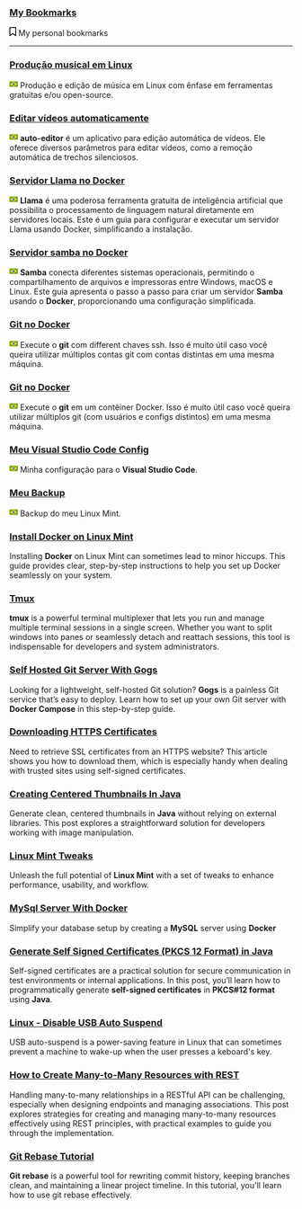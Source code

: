 ### [My Bookmarks](pages/bookmarks/README.md)
<img src="./assets/bookmark-regular.svg" width="12"> My personal bookmarks

---

### [Produção musical em Linux](pages/linux-music/README.md)
<img src="./assets/brazil.png" width="15"> Produção e edição de música em Linux com ênfase em ferramentas gratuitas e/ou open-source.

### [Editar vídeos automaticamente](pages/auto-editor/README.md)
<img src="./assets/brazil.png" width="15"> **auto-editor** é um aplicativo para edição automática de vídeos. Ele oferece diversos parâmetros para editar vídeos, como a remoção automática de trechos silenciosos.

### [Servidor Llama no Docker](pages/llama-no-docker/README.md)
<img src="./assets/brazil.png" width="15"> **Llama** é uma poderosa ferramenta gratuita de inteligência artificial que possibilita o processamento de linguagem natural diretamente em servidores locais. Este é um guia para configurar e executar um servidor Llama usando Docker, simplificando a instalação.

### [Servidor samba no Docker](pages/samba-from-docker/README.md)
<img src="./assets/brazil.png" width="15"> **Samba** conecta diferentes sistemas operacionais, permitindo o compartilhamento de arquivos e impressoras entre Windows, macOS e Linux. Este guia apresenta o passo a passo para criar um servidor **Samba** usando o **Docker**, proporcionando uma configuração simplificada.

### [Git no Docker](pages/git-multiple-ssh/README.md)
<img src="./assets/brazil.png" width="15"> Execute o **git** com different chaves ssh. Isso é muito útil caso você queira utilizar múltiplos contas git com contas distintas  em uma mesma máquina.

### [Git no Docker](pages/git-from-docker/README.md)
<img src="./assets/brazil.png" width="15"> Execute o **git** em um contêiner Docker. Isso é muito útil caso você queira utilizar múltiplos git (com usuários e configs distintos) em uma mesma máquina.

### [Meu Visual Studio Code Config](pages/vs-code-config/README.md)
<img src="./assets/brazil.png" width="15"> Minha configuração para o **Visual Studio Code**.

### [Meu Backup](pages/meu-backup/README.md)
<img src="./assets/brazil.png" width="15"> Backup do meu Linux Mint.

### [Install Docker on Linux Mint](pages/intall-docker-on-linux-mint/README.md)
Installing **Docker** on Linux Mint can sometimes lead to minor hiccups. This guide provides clear, step-by-step instructions to help you set up Docker seamlessly on your system.

### [Tmux](pages/tmux.md)
**tmux** is a powerful terminal multiplexer that lets you run and manage multiple terminal sessions in a single screen. Whether you want to split windows into panes or seamlessly detach and reattach sessions, this tool is indispensable for developers and system administrators.

### [Self Hosted Git Server With Gogs](pages/how-to-create-a-git-server)
Looking for a lightweight, self-hosted Git solution? **Gogs** is a painless Git service that’s easy to deploy. Learn how to set up your own Git server with **Docker Compose** in this step-by-step guide.

### [Downloading HTTPS Certificates](pages/downloading-certificates/README.md)
Need to retrieve SSL certificates from an HTTPS website? This article shows you how to download them, which is especially handy when dealing with trusted sites using self-signed certificates.

### [Creating Centered Thumbnails In Java](pages/generate-centered-thumbnails-in-java/README.md)
Generate clean, centered thumbnails in **Java** without relying on external libraries. This post explores a straightforward solution for developers working with image manipulation.

### [Linux Mint Tweaks](pages/linux-tweaks/README.md)
Unleash the full potential of **Linux Mint** with a set of tweaks to enhance performance, usability, and workflow.

### [MySql Server With Docker](pages/standalone-mysql-with-docker/README.md)
Simplify your database setup by creating a **MySQL** server using **Docker**

### [Generate Self Signed Certificates (PKCS 12 Format) in Java](pages/generate-self-signed-certificates-in-java/README.md)
Self-signed certificates are a practical solution for secure communication in test environments or internal applications. In this post, you’ll learn how to programmatically generate **self-signed certificates** in **PKCS#12 format** using **Java**.

### [Linux - Disable USB Auto Suspend](pages/linux-disable-usb-auto-suspend/README.md)
USB auto-suspend is a power-saving feature in Linux that can sometimes prevent a machine to wake-up when the user presses a keboard's key.

### [How to Create Many-to-Many Resources with REST](pages/how-to-create-many-to-many-resources-with-rest/README.md)
Handling many-to-many relationships in a RESTful API can be challenging, especially when designing endpoints and managing associations. This post explores strategies for creating and managing many-to-many resources effectively using REST principles, with practical examples to guide you through the implementation.

### [Git Rebase Tutorial](pages/git-rebase-tutorial/README.md)
**Git rebase** is a powerful tool for rewriting commit history, keeping branches clean, and maintaining a linear project timeline. In this tutorial, you'll learn how to use git rebase effectively.
